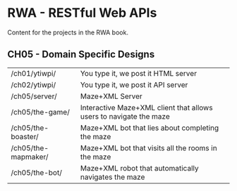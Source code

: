 RWA - RESTful Web APIs
======================

Content for the projects in the RWA book.


CH05 - Domain Specific Designs
------------------------------
<table>
    <tr>
        <td>/ch01/ytiwpi/</td>
        <td>You type it, we post it HTML server</td>
    </tr>
    <tr>
        <td>/ch02/ytiwpi/</td>
        <td>You type it, we post it API server</td>
    </tr>
    <tr>
        <td>/ch05/server/</td>
        <td>Maze+XML Server</td>
    </tr>
    <tr>
        <td>/ch05/the-game/</td>
        <td>Interactive Maze+XML client that allows users to navigate the maze</td>
    </tr>
    <tr>
        <td>/ch05/the-boaster/</td>
        <td>Maze+XML bot that lies about completing the maze</td>
    </tr>
    <tr>
        <td>/ch05/the-mapmaker/</td>
        <td>Maze+XML bot that visits all the rooms in the maze</td>
    <tr>
        <td>/ch05/the-bot/</td>
        <td>Maze+XML robot that automatically navigates the maze</td>
    </tr>
</table>

